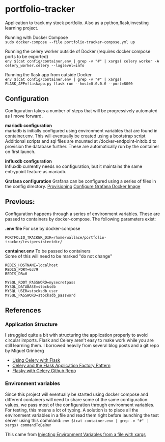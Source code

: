 # portfolio-tracker
Application to track my stock portfolio. Also as a python,flask,investing learning project.

Running with Docker Compose  
`sudo docker-compose --file portfolio-tracker-compose.yml up`

Running the celery worker outside of Docker (requires docker compose ports to be exported)  
`env $(cat config/container.env | grep -v "#" | xargs) celery worker -A celery_worker.celery --loglevel=info`

Running the flask app from outside Docker  
`env $(cat config/container.env | grep -v "#" | xargs) FLASK_APP=flaskapp.py flask run --host=0.0.0.0 --port=8000`

## Configuration
Configuration takes a number of steps that will be progressively automated as I move forward.

**mariadb configuration**  
mariadb is initially configured using environment variables that are found in container.env. This will eventually be created using a bootstrap script
Additional scripts and sql files are mounted at /docker-endpoint-initdb.d to provision the database further.  These are automatically run by the container on first launch.

**influxdb configuration**  
Influxdb currently needs no configuration, but it maintains the same entrypoint feature as mariadb.

**Grafana configuration**
Grafana can be configured using a series of files in the config directory.
[Provisioning](https://grafana.com/docs/grafana/latest/administration/provisioning/)
[Configure Grafana Docker Image](https://grafana.com/docs/grafana/latest/installation/configure-docker/)

**Previous:**  
-------
Configuration happens through a series of environment variables. These are passed to containers by docker-compose. The following
parameters exist:  

**.env file** For use by docker-compose
```
PORTFOLIO_TRACKER_DIR=/home/wallace/portfolio-tracker/testpersistentdir/
```

**container.env** To be passed to containers  
Some of this will need to be marked "do not change"
```
REDIS_HOSTNAME=localhost
REDIS_PORT=6379
REDIS_DB=0

MYSQL_ROOT_PASSWORD=mysecretpass
MYSQL_DATABASE=stocksdb
MYSQL_USER=stocksdb_user
MYSQL_PASSWORD=stocksdb_password
```


## References

### Application Structure
I struggled quite a bit with structuring the application properly to avoid circular imports. Flask and Celery aren't easy to make work while you are still learning
them. I borrowed heavily from several blog posts and a git repo by Miguel Grinberg
- [Using Celery with Flask](https://blog.miguelgrinberg.com/post/using-celery-with-flask)
- [Celery and the Flask Application Factory Pattern](https://blog.miguelgrinberg.com/post/celery-and-the-flask-application-factory-pattern)
- [Flasky with Celery Github Repo](https://github.com/miguelgrinberg/flasky-with-celery)

### Environment variables
Since this project will eventually be started using docker compose and different containers will need to share
some of the same configuration values, we pass most of the configuration through environment variables. For testing,
this means a lot of typing. A solution is to place all the environment variables in a file and read them right before
launching the test server using this command: `env $(cat container.env | grep -v "#" | xargs) commandToBeRun`

This came from [Injecting Environment Variables from a file with xargs](https://www.mokacoding.com/blog/env-xargs/)
